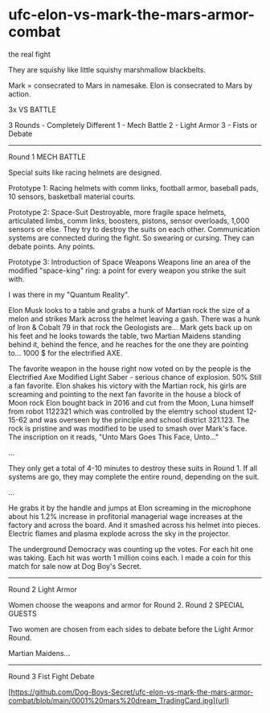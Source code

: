 # ufc-elon-vs-mark-the-mars-armor-combat
the real fight

They are squishy like little squishy marshmallow blackbelts.

Mark = consecrated to Mars in namesake.
Elon is consecrated to Mars by action.

3x VS BATTLE

3 Rounds - Completely Different
1 - Mech Battle
2 - Light Armor
3 - Fists or Debate

---
Round 1
MECH BATTLE

Special suits like racing helmets are designed. 

Prototype 1: Racing helmets with comm links, football armor, baseball pads, 10 sensors, basketball material courts. 

Prototype 2: Space-Suit Destroyable, more fragile space helmets, articulated limbs, comm links, boosters, pistons, sensor overloads, 1,000 sensors or else. They try to destroy the suits on each other. Communication systems are connected during the fight. So swearing or cursing. They can debate points. Any points.

Prototype 3: Introduction of Space Weapons
Weapons line an area of the modified "space-king" ring:
a point for every weapon you strike the suit with.

I was there in my "Quantum Reality".

Elon Musk looks to a table and grabs a hunk of Martian rock the size of a melon and strikes Mark across the helmet leaving a gash. There was a hunk of Iron & Cobalt 79 in that rock the Geologists are... Mark gets back up on his feet and he looks towards the table, two Martian Maidens standing behind it, behind the fence, and he reaches for the one they are pointing to... 1000 $ for the electrified AXE.

The favorite weapon in the house right now voted on by the people is the Electrified Axe Modified Light Saber - serious chance of explosion. 50% Still a fan favorite. Elon shakes his victory with the Martian rock, his girls are screaming and pointing to the next fan favorite in the house a block of Moon rock Elon bought back in 2016 and cut from the Moon, Luna himself from robot 1122321  which was controlled by the elemtry school student 12-15-62 and was overseen by the principle and school district 321.123. The rock is pristine and was modified to be used to smash over Mark's face. The inscription on it reads, "Unto Mars Goes This Face, Unto..."

...

They only get a total of 4-10 minutes to destroy these suits in Round 1. If all systems are go, they may complete the entire round, depending on the suit.

...

He grabs it by the handle and jumps at Elon screaming in the microphone about his 1.2% increase in profitorial managerial wage increases at the factory and across the board. And it smashed across his helmet into pieces. Electric flames and plasma explode across the sky in the projector.

The underground Democracy was counting up the votes. For each hit one was taking. Each hit was worth 1 million coins each. I made a coin for this match for sale now at Dog Boy's Secret.

---
Round 2
Light Armor

Women choose the weapons and armor for Round 2.
Round 2 SPECIAL GUESTS

Two women are chosen from each sides to debate before the Light Armor Round.

Martian Maidens...

---
Round 3
Fist Fight Debate

[https://github.com/Dog-Boys-Secret/ufc-elon-vs-mark-the-mars-armor-combat/blob/main/0001%20mars%20dream_TradingCard.jpg](url)


